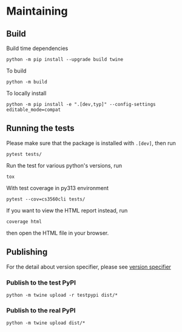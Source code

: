 # Maintaining

## Build

Build time dependencies

```console
python -m pip install --upgrade build twine
```

To build

```console
python -m build
```

To locally install

```console
python -m pip install -e ".[dev,typ]" --config-settings editable_mode=compat
```

## Running the tests

Please make sure that the package is installed with `.[dev]`, then run

```console
pytest tests/
```

Run the test for various python's versions, run

```console
tox
```

With test coverage in py313 environment

```console
pytest --cov=cs3560cli tests/
```

If you want to view the HTML report instead, run 

```console
coverage html
```

then open the HTML file in your browser.

## Publishing

For the detail about version specifier, please see [version specifier](https://packaging.python.org/en/latest/specifications/version-specifiers/)

### Publish to the test PyPI

```console
python -m twine upload -r testpypi dist/*
```

### Publish to the real PyPI

```console
python -m twine upload dist/*
```
